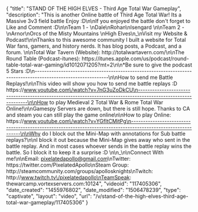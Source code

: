 {
    "title": "STAND OF THE HIGH ELVES - Third Age Total War Gameplay",
    "description": "This is another Online battle of Third Age Total War!  Its a Massive 3v3 field battle Enjoy :D\n\nIf you enjoyed the battle don't forget to Like and Comment :D\n\nTeam 1 - \nDale\nRohan\nIsengard \n\nTeam 2 - \nArnor\nOrcs of the Misty Mountains \nHigh Elves\n_\nVisit my Website & Podcast!\n\nThanks to this awesome community I built a website for Total War fans, gamers, and history nerds.  It has blog posts, a Podcast, and a forum.  \n\nTotal War Tavern (Website): http:\/\/totalwartavern.com\/\n\nThe Round Table (Podcast-itunes): https:\/\/itunes.apple.com\/us\/podcast\/round-table-total-war-gaming\/id1012071205?mt=2\n\n*Be sure to give the podcast 5 Stars :D\n-------------------------------------------------------------------------------------------------------------\n\nHow to send me Battle Replays!\n\nThis video will show you how to send me battle replays :D https:\/\/www.youtube.com\/watch?v=7nG3uZoDkCU\n-------------------------------------------------------------------------------------------------------------\n\nHow to play Medieval 2 Total War & Rome Total War Online!\n\nGamespy Servers are down, but there is still hope.  Thanks to CA and steam you can still play the game online\n\nHow to play Online: https:\/\/www.youtube.com\/watch?v=YGfItCMitPg\n-------------------------------------------------------------------------------------------------------------\n\nWhy do I block out the Mini-Map with annotations for Sub battle replays?\n\nI block it out because the Mini-Map gives away who sent in the battle replay.  And in most cases whoever sends in the battle replay wins the battle.  So I block it to keep it a surprise :D  \n\n_\n\nConnect With me!\n\nEmail: pixelatedapollo@gmail.com\nTwitter: https:\/\/twitter.com\/PixelatedApollo\nSteam Group:  http:\/\/steamcommunity.com\/groups\/apollosknights\nTwitch: http:\/\/www.twitch.tv\/pixelatedapollo\nTeamSpeak: thewarcamp.vortexservers.com:10124",
    "videoid": "117405306",
    "date_created": "1455976802",
    "date_modified": "1506478239",
    "type": "captivate",
    "layout": "video",
    "url": "\/v\/stand-of-the-high-elves-third-age-total-war-gameplay\/117405306"
}